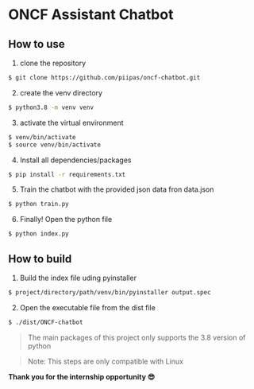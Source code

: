 # ONCF Assistant Chatbot

## How to use

1. clone the repository
```bash
$ git clone https://github.com/piipas/oncf-chatbot.git
```
2. create the venv directory
```bash
$ python3.8 -m venv venv
```

3. activate the virtual environment
```bash
$ venv/bin/activate
$ source venv/bin/activate
```

4. Install all dependencies/packages
```bash
$ pip install -r requirements.txt
```

5. Train the chatbot with the provided json data fron data.json
```bash
$ python train.py
```

6. Finally! Open the python file
```bash
$ python index.py
```

## How to build

1. Build the index file uding pyinstaller
```bash
$ project/directory/path/venv/bin/pyinstaller output.spec
```

2. Open the executable file from the dist file
```bash
$ ./dist/ONCF-chatbot
```

> The main packages of this project only supports the 3.8 version of python

> Note: This steps are only compatible with Linux

**Thank you for the internship opportunity :sunglasses:**
